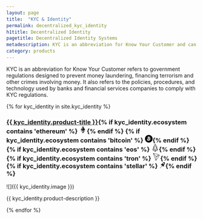 ```yaml
---
layout: page
title:  "KYC & Identity"
permalink: decentralized_kyc_identity
h1title: Decentralized Identity
pagetitle: Decentralized Identity Systems
metadescription: KYC is an abbreviation for Know Your Customer and can refer to government regulations designed to prevent money laundering, financing terrorism and other crimes involving money.
category: products
---
```


KYC is an abbreviation for Know Your Customer refers to government regulations designed to prevent money laundering, financing terrorism and other crimes involving money. It also refers to the policies, procedures, and technology used by banks and financial services companies to comply with KYC regulations.

{% for kyc_identity in site.kyc_identity %}
### <a href="{{ kyc_identity.product-url }}">{{ kyc_identity.product-title }}</a>{% if kyc_identity.ecosystem contains 'ethereum' %} ![](images/ether.png "Built on Ethereum or related to Ethereum ecosystem"){% endif %} {% if kyc_identity.ecosystem contains 'bitcoin' %} ![](/images/btc.png "Using Bitcoin ecosystem"){% endif %} {% if kyc_identity.ecosystem contains 'eos' %} ![](/images/eos.png "Built on EOS or related to EOS ecosystem"){% endif %}{% if kyc_identity.ecosystem contains 'tron' %} ![](/images/tron.png "Built on Tron or related to Tron ecosystem"){% endif %}{% if kyc_identity.ecosystem contains 'stellar' %} ![](/images/stellar.png "Built on Stellar or related to Stellar ecosystem"){% endif %}

![]({{ kyc_identity.image }})

{{ kyc_identity.product-description }}

{% endfor %}
